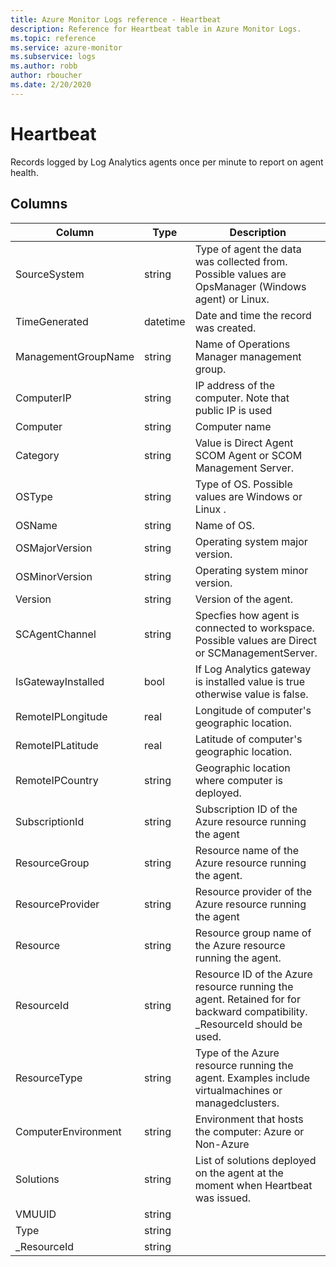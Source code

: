 ```yaml
---
title: Azure Monitor Logs reference - Heartbeat
description: Reference for Heartbeat table in Azure Monitor Logs.
ms.topic: reference
ms.service: azure-monitor
ms.subservice: logs
ms.author: robb
author: rboucher
ms.date: 2/20/2020
---
```


# Heartbeat

 Records logged by Log Analytics agents once per minute to report on agent health.

## Columns

|Column|Type|Description|
|---|---|---|
|SourceSystem|string|Type of agent the data was collected from. Possible values are OpsManager (Windows agent) or Linux.|
|TimeGenerated|datetime|Date and time the record was created.|
|ManagementGroupName|string|Name of Operations Manager management group.|
|ComputerIP|string|IP address of the computer. Note that public IP is used|
|Computer|string|Computer name|
|Category|string|Value is Direct Agent SCOM Agent or SCOM Management Server.|
|OSType|string|Type of OS. Possible values are Windows or Linux .|
|OSName|string|Name of OS.|
|OSMajorVersion|string|Operating system major version.|
|OSMinorVersion|string|Operating system minor version.|
|Version|string|Version of the agent.|
|SCAgentChannel|string|Specfies how agent is connected to workspace. Possible values are Direct or SCManagementServer.|
|IsGatewayInstalled|bool|If Log Analytics gateway is installed value is true otherwise value is false.|
|RemoteIPLongitude|real|Longitude of computer's geographic location.|
|RemoteIPLatitude|real|Latitude of computer's geographic location.|
|RemoteIPCountry|string|Geographic location where computer is deployed.|
|SubscriptionId|string|Subscription ID of the Azure resource running the agent|
|ResourceGroup|string|Resource name of the Azure resource running the agent.|
|ResourceProvider|string|Resource provider of the Azure resource running the agent|
|Resource|string|Resource group name of the Azure resource running the agent.|
|ResourceId|string|Resource ID of the Azure resource running the agent. Retained for for backward compatibility. _ResourceId should be used.|
|ResourceType|string|Type of the Azure resource running the agent. Examples include virtualmachines or managedclusters.|
|ComputerEnvironment|string|Environment that hosts the computer: Azure or Non-Azure|
|Solutions|string|List of solutions deployed on the agent at the moment when Heartbeat was issued.|
|VMUUID|string||
|Type|string||
|_ResourceId|string||
